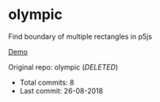 # olympic

Find boundary of multiple rectangles in p5js

[Demo](https://hoangtran0410.github.io/p5js-playground/2018/boundary-rects/)

Original repo: olympic (*DELETED*)
+ Total commits: 8
+ Last commit: 26-08-2018